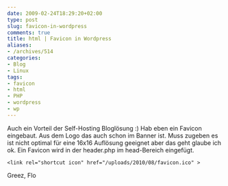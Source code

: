 ```yaml
---
date: 2009-02-24T18:29:20+02:00
type: post
slug: favicon-in-wordpress
comments: true
title: html | Favicon in Wordpress
aliases:
- /archives/514
categories:
- Blog
- Linux
tags:
- favicon
- html
- PHP
- wordpress
- wp
---
```


Auch ein Vorteil der Self-Hosting Bloglösung :) Hab eben ein Favicon eingebaut. Aus dem Logo das auch schon im Banner ist. Muss zugeben es ist nicht optimal für eine 16x16 Auflösung geeignet aber das geht glaube ich ok. Ein Favicon wird in der header.php im head-Bereich eingefügt.

```
<link rel="shortcut icon" href="/uploads/2010/08/favicon.ico" >
```


Greez, Flo
